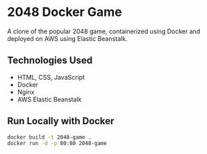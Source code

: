 # 2048 Docker Game

A clone of the popular 2048 game, containerized using Docker and deployed on AWS using Elastic Beanstalk.

##  Technologies Used

- HTML, CSS, JavaScript
- Docker
- Nginx
- AWS Elastic Beanstalk

##  Run Locally with Docker

```bash
docker build -t 2048-game .
docker run -d -p 80:80 2048-game
